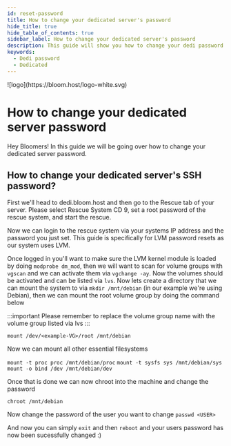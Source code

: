 ```yaml
---
id: reset-password
title: How to change your dedicated server's password
hide_title: true
hide_table_of_contents: true
sidebar_label: How to change your dedicated server's password
description: This guide will show you how to change your dedi password
keywords:
  - Dedi password
  - Dedicated
---
```


<div class="text--center">
![logo](https://bloom.host/logo-white.svg)
<h1>How to change your dedicated server password</h1>
</div>

Hey Bloomers! In this guide we will be going over how to change your dedicated server password.

## How to change your dedicated server's SSH password?

First we'll head to dedi.bloom.host and then go to the Rescue tab of your server. Please select Rescue System CD 9, set a root password of the rescue system, and start the rescue.

Now we can login to the rescue system via your systems IP address and the password you just set. This guide is specifically for LVM password resets as our system uses LVM. 

Once logged in you'll want to make sure the LVM kernel module is loaded by doing `modprobe dm_mod`, then we will want to scan for volume groups with `vgscan` and we can activate them via `vgchange -ay`. Now the volumes should be activated and can be listed via `lvs`. Now lets create a directory that we can mount the system to via `mkdir /mnt/debian` (in our example we're using Debian), then we can mount the root volume group by doing the command below

:::important
Please remember to replace the volume group name with the volume group listed via lvs
:::

`mount /dev/<example-VG>/root /mnt/debian`

Now we can mount all other essential filesystems

`mount -t proc proc /mnt/debian/proc`
`mount -t sysfs sys /mnt/debian/sys`
`mount -o bind /dev /mnt/debian/dev`

Once that is done we can now chroot into the machine and change the password

`chroot /mnt/debian`

Now change the password of the user you want to change
`passwd <USER>`

And now you can simply `exit` and then `reboot` and your users password has now been sucessfully changed :)
